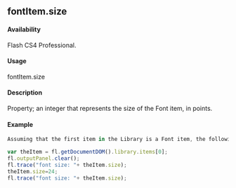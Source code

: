 ## fontItem.size

#### Availability

Flash CS4 Professional.

#### Usage

fontItem.size

#### Description

Property; an integer that represents the size of the Font item, in points.

#### Example

```javascript
Assuming that the first item in the Library is a Font item, the following code displays the item’s point size in the Output panel and then sets it to 24.

var theItem = fl.getDocumentDOM().library.items[0];
fl.outputPanel.clear();
fl.trace("font size: "+ theItem.size);
theItem.size=24;
fl.trace("font size: "+ theItem.size);

```